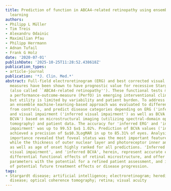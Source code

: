 ```yaml
---
title: Prediction of function in ABCA4-related retinopathy using ensemble machine
  learning
authors:
- Philipp L Müller
- Tim Treis
- Alexandru Odainic
- Maximilian Pfau
- Philipp Herrmann
- Adnan Tufail
- Frank G Holz
date: '2020-07-01'
publishDate: '2025-10-25T11:28:52.438618Z'
publication_types:
- article-journal
publication: '*J. Clin. Med.*'
abstract: Full-field electroretinogram (ERG) and best corrected visual acuity (BCVA)
  measures have been shown to have prognostic value for recessive Stargardt disease
  (also called ``ABCA4-related retinopathy''). These functional tests may serve as
  a performance-outcome-measure (PerfO) in emerging interventional clinical trials,
  but utility is limited by variability and patient burden. To address these limitations,
  an ensemble machine-learning-based approach was evaluated to differentiate patients
  from controls, and predict disease categories depending on ERG ('inferred ERG')
  and visual impairment ('inferred visual impairment') as well as BCVA values ('inferred
  BCVA') based on microstructural imaging (utilizing spectral-domain optical coherence
  tomography) and patient data. The accuracy for 'inferred ERG' and 'inferred visual
  impairment' was up to 99.53 $±$ 1.02%. Prediction of BCVA values ('inferred BCVA')
  achieved a precision of $±$0.3LogMAR in up to 85.31% of eyes. Analysis of the permutation
  importance revealed that foveal status was the most important feature for BCVA prediction,
  while the thickness of outer nuclear layer and photoreceptor inner and outer segments
  as well as age of onset highly ranked for all predictions. 'Inferred ERG', 'inferred
  visual impairment', and 'inferred BCVA', herein, represent accurate estimates of
  differential functional effects of retinal microstructure, and offer quasi-functional
  parameters with the potential for a refined patient assessment, and investigation
  of potential future treatment effects or disease progression.
tags:
- Stargardt disease; artificial intelligence; electroretinogram; hereditary retinal
  disease; optical coherence tomography; retina; visual acuity
---
```

